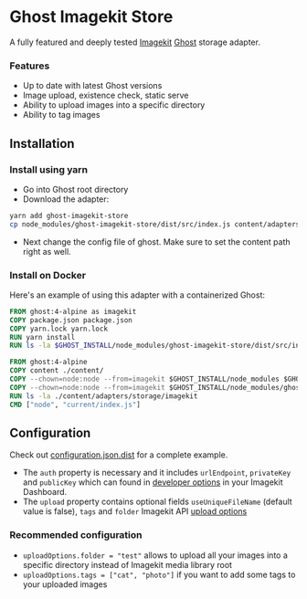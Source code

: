 # Ghost Imagekit Store
A fully featured and deeply tested [Imagekit](https://imagekit.io/) [Ghost](https://github.com/TryGhost/Ghost) storage adapter.

### Features

- Up to date with latest Ghost versions
- Image upload, existence check, static serve
- Ability to upload images into a specific directory
- Ability to tag images

## Installation

### Install using yarn

- Go into Ghost root directory
- Download the adapter:

```bash
yarn add ghost-imagekit-store
cp node_modules/ghost-imagekit-store/dist/src/index.js content/adapters/storage/imagekit/
```

- Next change the config file of ghost. Make sure to set the content path right as well.

### Install on Docker

Here's an example of using this adapter with a containerized Ghost:

```Dockerfile
FROM ghost:4-alpine as imagekit
COPY package.json package.json
COPY yarn.lock yarn.lock
RUN yarn install
RUN ls -la $GHOST_INSTALL/node_modules/ghost-imagekit-store/dist/src/index.js

FROM ghost:4-alpine
COPY content ./content/
COPY --chown=node:node --from=imagekit $GHOST_INSTALL/node_modules $GHOST_INSTALL/node_modules
COPY --chown=node:node --from=imagekit $GHOST_INSTALL/node_modules/ghost-imagekit-store/dist/src/index.js $GHOST_INSTALL/content/adapters/storage/imagekit/index.js
RUN ls -la ./content/adapters/storage/imagekit
CMD ["node", "current/index.js"]
```
## Configuration
Check out [configuration.json.dist](configuration.json.dist) for a complete example.
- The `auth` property is necessary and it includes `urlEndpoint`, `privateKey` and `publicKey` which can found in [developer options](https://imagekit.io/dashboard/developer/api-keys) in your Imagekit Dashboard.
- The `upload` property contains optional fields `useUniqueFileName` (default value is false), `tags` and `folder` Imagekit API [upload options](https://docs.imagekit.io/api-reference/upload-file-api)
### Recommended configuration

- `uploadOptions.folder = "test"` allows to upload all your images into a specific directory instead of Imagekit media library root
- `uploadOptions.tags = ["cat", "photo"]` if you want to add some tags to your uploaded images
